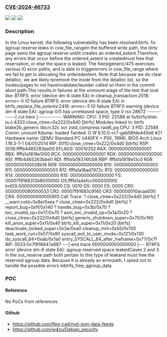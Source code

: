 ### [CVE-2024-46733](https://cve.mitre.org/cgi-bin/cvename.cgi?name=CVE-2024-46733)
![](https://img.shields.io/static/v1?label=Product&message=Linux&color=blue)
![](https://img.shields.io/static/v1?label=Version&message=1da177e4c3f41524e886b7f1b8a0c1fc7321cac2%3C%20159f0f61b283ea71e827dd0c18c5dce197de1fa2%20&color=brighgreen)
![](https://img.shields.io/static/v1?label=Vulnerability&message=n%2Fa&color=brighgreen)

### Description

In the Linux kernel, the following vulnerability has been resolved:btrfs: fix qgroup reserve leaks in cow_file_rangeIn the buffered write path, the dirty page owns the qgroup reserve untilit creates an ordered_extent.Therefore, any errors that occur before the ordered_extent is createdmust free that reservation, or else the space is leaked. The fstestgeneric/475 exercises various IO error paths, and is able to triggererrors in cow_file_range where we fail to get to allocating the orderedextent. Note that because we *do* clear delalloc, we are likely toremove the inode from the delalloc list, so the inodes/pages to not haveinvalidate/launder called on them in the commit abort path.This results in failures at the unmount stage of the test that look like:  BTRFS: error (device dm-8 state EA) in cleanup_transaction:2018: errno=-5 IO failure  BTRFS: error (device dm-8 state EA) in btrfs_replace_file_extents:2416: errno=-5 IO failure  BTRFS warning (device dm-8 state EA): qgroup 0/5 has unreleased space, type 0 rsv 28672  ------------[ cut here ]------------  WARNING: CPU: 3 PID: 22588 at fs/btrfs/disk-io.c:4333 close_ctree+0x222/0x4d0 [btrfs]  Modules linked in: btrfs blake2b_generic libcrc32c xor zstd_compress raid6_pq  CPU: 3 PID: 22588 Comm: umount Kdump: loaded Tainted: G W          6.10.0-rc7-gab56fde445b8 #21  Hardware name: QEMU Standard PC (i440FX + PIIX, 1996), BIOS Arch Linux 1.16.3-1-1 04/01/2014  RIP: 0010:close_ctree+0x222/0x4d0 [btrfs]  RSP: 0018:ffffb4465283be00 EFLAGS: 00010202  RAX: 0000000000000001 RBX: ffffa1a1818e1000 RCX: 0000000000000001  RDX: 0000000000000000 RSI: ffffb4465283bbe0 RDI: ffffa1a19374fcb8  RBP: ffffa1a1818e13c0 R08: 0000000100028b16 R09: 0000000000000000  R10: 0000000000000003 R11: 0000000000000003 R12: ffffa1a18ad7972c  R13: 0000000000000000 R14: 0000000000000000 R15: 0000000000000000  FS:  00007f9168312b80(0000) GS:ffffa1a4afcc0000(0000) knlGS:0000000000000000  CS:  0010 DS: 0000 ES: 0000 CR0: 0000000080050033  CR2: 00007f91683c9140 CR3: 000000010acaa000 CR4: 00000000000006f0  Call Trace:   <TASK>   ? close_ctree+0x222/0x4d0 [btrfs]   ? __warn.cold+0x8e/0xea   ? close_ctree+0x222/0x4d0 [btrfs]   ? report_bug+0xff/0x140   ? handle_bug+0x3b/0x70   ? exc_invalid_op+0x17/0x70   ? asm_exc_invalid_op+0x1a/0x20   ? close_ctree+0x222/0x4d0 [btrfs]   generic_shutdown_super+0x70/0x160   kill_anon_super+0x11/0x40   btrfs_kill_super+0x11/0x20 [btrfs]   deactivate_locked_super+0x2e/0xa0   cleanup_mnt+0xb5/0x150   task_work_run+0x57/0x80   syscall_exit_to_user_mode+0x121/0x130   do_syscall_64+0xab/0x1a0   entry_SYSCALL_64_after_hwframe+0x77/0x7f  RIP: 0033:0x7f916847a887  ---[ end trace 0000000000000000 ]---  BTRFS error (device dm-8 state EA): qgroup reserved space leakedCases 2 and 3 in the out_reserve path both pertain to this type of leakand must free the reserved qgroup data. Because it is already an errorpath, I opted not to handle the possible errors inbtrfs_free_qgroup_data.

### POC

#### Reference
No PoCs from references.

#### Github
- https://github.com/fkie-cad/nvd-json-data-feeds
- https://github.com/w4zu/Debian_security

